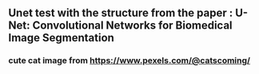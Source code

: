 ## Unet test with the structure from the paper : U-Net: Convolutional Networks for Biomedical Image Segmentation
### cute cat image from https://www.pexels.com/@catscoming/
